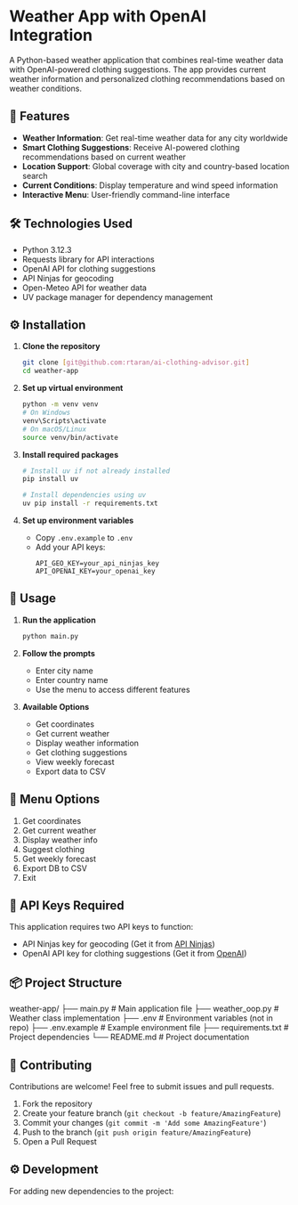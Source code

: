 # Weather App with OpenAI Integration

A Python-based weather application that combines real-time weather data with OpenAI-powered clothing suggestions. The app provides current weather information and personalized clothing recommendations based on weather conditions.

## 🌟 Features

- **Weather Information**: Get real-time weather data for any city worldwide
- **Smart Clothing Suggestions**: Receive AI-powered clothing recommendations based on current weather
- **Location Support**: Global coverage with city and country-based location search
- **Current Conditions**: Display temperature and wind speed information
- **Interactive Menu**: User-friendly command-line interface

## 🛠️ Technologies Used

- Python 3.12.3
- Requests library for API interactions
- OpenAI API for clothing suggestions
- API Ninjas for geocoding
- Open-Meteo API for weather data
- UV package manager for dependency management

## ⚙️ Installation

1. **Clone the repository**
   ```bash
   git clone [git@github.com:rtaran/ai-clothing-advisor.git]
   cd weather-app
   ```

2. **Set up virtual environment**
   ```bash
   python -m venv venv
   # On Windows
   venv\Scripts\activate
   # On macOS/Linux
   source venv/bin/activate
   ```

3. **Install required packages**
   ```bash
   # Install uv if not already installed
   pip install uv
   
   # Install dependencies using uv
   uv pip install -r requirements.txt
   ```

4. **Set up environment variables**
   - Copy `.env.example` to `.env`
   - Add your API keys:
     ```
     API_GEO_KEY=your_api_ninjas_key
     API_OPENAI_KEY=your_openai_key
     ```

## 🚀 Usage

1. **Run the application**
   ```bash
   python main.py
   ```

2. **Follow the prompts**
   - Enter city name
   - Enter country name
   - Use the menu to access different features

3. **Available Options**
   - Get coordinates
   - Get current weather
   - Display weather information
   - Get clothing suggestions
   - View weekly forecast
   - Export data to CSV
   
## 📝 Menu Options
1. Get coordinates
2. Get current weather
3. Display weather info
4. Suggest clothing
5. Get weekly forecast
6. Export DB to CSV
7. Exit

## 🔑 API Keys Required

This application requires two API keys to function:
- API Ninjas key for geocoding (Get it from [API Ninjas](https://api-ninjas.com))
- OpenAI API key for clothing suggestions (Get it from [OpenAI](https://platform.openai.com))

## 📦 Project Structure
weather-app/
├── main.py # Main application file
├── weather_oop.py # Weather class implementation
├── .env # Environment variables (not in repo)
├── .env.example # Example environment file
├── requirements.txt # Project dependencies
└── README.md # Project documentation

## 🤝 Contributing

Contributions are welcome! Feel free to submit issues and pull requests.

1. Fork the repository
2. Create your feature branch (`git checkout -b feature/AmazingFeature`)
3. Commit your changes (`git commit -m 'Add some AmazingFeature'`)
4. Push to the branch (`git push origin feature/AmazingFeature`)
5. Open a Pull Request

## ⚙️ Development

For adding new dependencies to the project: